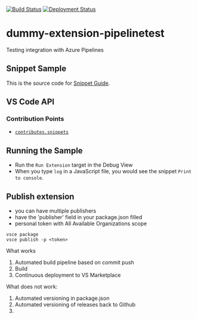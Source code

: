 [![Build Status](https://dev.azure.com/aws-scripting-guy/dummy-extension-pipelinetest/_apis/build/status/dummy-extension-pipelinetest-CI?branchName=master)](https://dev.azure.com/aws-scripting-guy/dummy-extension-pipelinetest/_build/latest?definitionId=5&branchName=master) [![Deployment Status](https://vsrm.dev.azure.com/aws-scripting-guy/_apis/public/Release/badge/46215bf7-103f-46f2-8b0d-61cd51f47602/1/1)](https://vsrm.dev.azure.com/aws-scripting-guy/_apis/public/Release/badge/46215bf7-103f-46f2-8b0d-61cd51f47602/1/1)

# dummy-extension-pipelinetest
Testing integration with Azure Pipelines 

## Snippet Sample

This is the source code for [Snippet Guide](https://vscode-ext-docs.azurewebsites.net/api/language-extensions/snippet-guide).

## VS Code API

### Contribution Points

- [`contributes.snippets`](https://vscode-ext-docs.azurewebsites.net/api/references/contribution-points#contributes.snippets)

## Running the Sample

- Run the `Run Extension` target in the Debug View
- When you type `log` in a JavaScript file, you would see the snippet `Print to console`.

## Publish extension 

- you can have multiple publishers
- have the 'publisher' field in your package.json filled 
- personal token with All Available Organizations scope 

```
vsce package
vsce publish -p <token> 
```

What works 

1. Automated build pipeline based on commit push
2. Build
3. Continuous deployment to VS Marketplace

What does not work:

1. Automated versioning in package.json 
2. Automated versioning of releases back to Github
3. 
